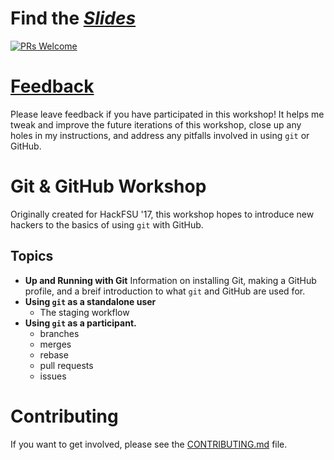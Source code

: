 # Find the [_Slides_](https://glfmn.github.io/github-workshop/)

[![PRs Welcome](https://img.shields.io/badge/PRs-welcome-brightgreen.svg?style=flat-square)](http://makeapullrequest.com)

# [Feedback](https://github.com/Lionex/github-workshop/issues/3)
Please leave feedback if you have participated in this workshop!  It helps me
tweak and improve the future iterations of this workshop, close up any holes
in my instructions, and address any pitfalls involved in using `git` or GitHub.

# Git & GitHub Workshop

Originally created for HackFSU '17, this workshop hopes to introduce new hackers
to the basics of using `git` with GitHub.

## Topics

- **Up and Running with Git**
    Information on installing Git, making a GitHub profile, and a breif introduction
    to what `git` and GitHub are used for.
- **Using `git` as a standalone user**
    - The staging workflow
- **Using `git` as a participant.**
    - branches
    - merges
    - rebase
    - pull requests
    - issues

# Contributing

If you want to get involved, please see the [CONTRIBUTING.md](CONTRIBUTING.md) file.
